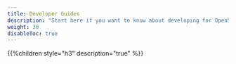 ```yaml
---
title: Developer Guides
description: "Start here if you want to know about developing for OpenSDS."
weight: 30
disableToc: true
---
```


{{%children style="h3" description="true" %}}  